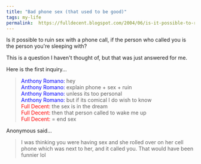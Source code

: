 ```yaml
---
title: "Bad phone sex (that used to be good)"
tags: my-life
permalink:	https://fulldecent.blogspot.com/2004/06/is-it-possible-to-ruin-sex-with-phone.html
---
```


Is it possible to ruin sex with a phone call, if the person who called you is the person you're sleeping with?

This is a question I haven't thought of, but that was just answered for me.

Here is the first inquiry...

> <span style="color:blue">Anthony Romano:</span> hey<br>
> <span style="color:blue">Anthony Romano:</span> explain phone + sex + ruin<br>
> <span style="color:blue">Anthony Romano:</span> unless its too personal<br>
> <span style="color:blue">Anthony Romano:</span> but if its comical I do wish to know<br>
> <span style="color:red">Full Decent:</span> the sex is in the dream<br>
> <span style="color:red">Full Decent:</span> then that person called to wake me up<br>
> <span style="color:red">Full Decent:</span> = end sex

Anonymous said…

> I was thinking you were having sex and she rolled over on her cell phone which was next to her, and it called you. That would have been funnier lol